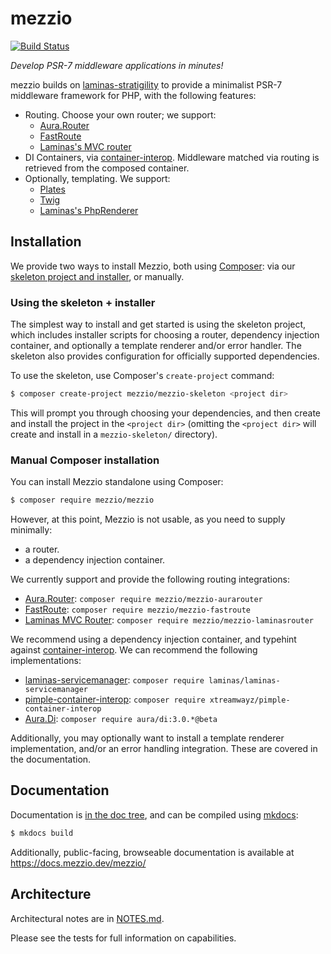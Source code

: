 # mezzio

[![Build Status](https://travis-ci.org/mezzio/mezzio.svg?branch=master)](https://travis-ci.org/mezzio/mezzio)

*Develop PSR-7 middleware applications in minutes!*

mezzio builds on [laminas-stratigility](https://github.com/laminas/laminas-stratigility)
to provide a minimalist PSR-7 middleware framework for PHP, with the following
features:

- Routing. Choose your own router; we support:
    - [Aura.Router](https://github.com/auraphp/Aura.Router)
    - [FastRoute](https://github.com/nikic/FastRoute)
    - [Laminas's MVC router](https://github.com/laminas/laminas-mvc)
- DI Containers, via [container-interop](https://github.com/container-interop/container-interop).
  Middleware matched via routing is retrieved from the composed container.
- Optionally, templating. We support:
    - [Plates](http://platesphp.com/)
    - [Twig](http://twig.sensiolabs.org/)
    - [Laminas's PhpRenderer](https://github.com/laminas/laminas-view)

## Installation

We provide two ways to install Mezzio, both using
[Composer](https://getcomposer.org): via our
[skeleton project and installer](https://github.com/mezzio/mezzio-skeleton),
or manually.

### Using the skeleton + installer

The simplest way to install and get started is using the skeleton project, which
includes installer scripts for choosing a router, dependency injection
container, and optionally a template renderer and/or error handler. The skeleton
also provides configuration for officially supported dependencies.

To use the skeleton, use Composer's `create-project` command:

```bash
$ composer create-project mezzio/mezzio-skeleton <project dir>
```

This will prompt you through choosing your dependencies, and then create and
install the project in the `<project dir>` (omitting the `<project dir>` will
create and install in a `mezzio-skeleton/` directory).

### Manual Composer installation

You can install Mezzio standalone using Composer:

```bash
$ composer require mezzio/mezzio
```

However, at this point, Mezzio is not usable, as you need to supply
minimally:

- a router.
- a dependency injection container.

We currently support and provide the following routing integrations:

- [Aura.Router](https://github.com/auraphp/Aura.Router):
  `composer require mezzio/mezzio-aurarouter`
- [FastRoute](https://github.com/nikic/FastRoute):
  `composer require mezzio/mezzio-fastroute`
- [Laminas MVC Router](https://github.com/laminas/laminas-mvc):
  `composer require mezzio/mezzio-laminasrouter`

We recommend using a dependency injection container, and typehint against
[container-interop](https://github.com/container-interop/container-interop). We
can recommend the following implementations:

- [laminas-servicemanager](https://github.com/laminas/laminas-servicemanager):
  `composer require laminas/laminas-servicemanager`
- [pimple-container-interop](https://github.com/xtreamwayz/pimple-container-interop):
  `composer require xtreamwayz/pimple-container-interop`
- [Aura.Di](https://github.com/auraphp/Aura.Di):
  `composer require aura/di:3.0.*@beta`

Additionally, you may optionally want to install a template renderer
implementation, and/or an error handling integration. These are covered in the
documentation.

## Documentation

Documentation is [in the doc tree](doc/book/), and can be compiled using [mkdocs](https://www.mkdocs.org):

```bash
$ mkdocs build
```

Additionally, public-facing, browseable documentation is available at
https://docs.mezzio.dev/mezzio/

## Architecture

Architectural notes are in [NOTES.md](NOTES.md).

Please see the tests for full information on capabilities.
